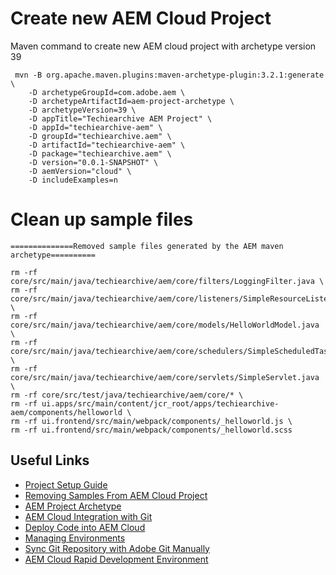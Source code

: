# Create new AEM Cloud Project
Maven command to create new AEM cloud project with archetype version 39
```
 mvn -B org.apache.maven.plugins:maven-archetype-plugin:3.2.1:generate \
    -D archetypeGroupId=com.adobe.aem \
    -D archetypeArtifactId=aem-project-archetype \
    -D archetypeVersion=39 \
    -D appTitle="Techiearchive AEM Project" \
    -D appId="techiearchive-aem" \
    -D groupId="techiearchive.aem" \
    -D artifactId="techiearchive-aem" \
    -D package="techiearchive.aem" \
    -D version="0.0.1-SNAPSHOT" \
    -D aemVersion="cloud" \
    -D includeExamples=n
```

# Clean up sample files
```
==============Removed sample files generated by the AEM maven archetype==========
  
rm -rf core/src/main/java/techiearchive/aem/core/filters/LoggingFilter.java \
rm -rf core/src/main/java/techiearchive/aem/core/listeners/SimpleResourceListener.java \
rm -rf core/src/main/java/techiearchive/aem/core/models/HelloWorldModel.java \
rm -rf core/src/main/java/techiearchive/aem/core/schedulers/SimpleScheduledTask.java \
rm -rf core/src/main/java/techiearchive/aem/core/servlets/SimpleServlet.java \
rm -rf core/src/test/java/techiearchive/aem/core/* \
rm -rf ui.apps/src/main/content/jcr_root/apps/techiearchive-aem/components/helloworld \
rm -rf ui.frontend/src/main/webpack/components/_helloworld.js \
rm -rf ui.frontend/src/main/webpack/components/_helloworld.scss
```

## Useful Links
* [Project Setup Guide](https://experienceleague.adobe.com/en/docs/experience-manager-learn/getting-started-wknd-tutorial-develop/project-archetype/project-setup)
* [Removing Samples From AEM Cloud Project](https://experienceleague.adobe.com/en/docs/experience-manager-learn/cloud-service/developing/aem-projects/remove-samples)
* [AEM Project Archetype](https://github.com/adobe/aem-project-archetype)
* [AEM Cloud Integration with Git](https://experienceleague.adobe.com/en/docs/experience-manager-cloud-service/content/implementing/using-cloud-manager/managing-code/integrating-with-git)
* [Deploy Code into AEM Cloud](https://experienceleague.adobe.com/en/docs/experience-manager-learn/cloud-service/cloud-manager/devops/deploy-code)
* [Managing Environments](https://experienceleague.adobe.com/en/docs/experience-manager-cloud-service/content/implementing/using-cloud-manager/manage-environments)
* [Sync Git Repository with Adobe Git Manually](https://experienceleaguecommunities.adobe.com/t5/adobe-experience-manager/issue-sync-project-git-repository-to-adobe-git-manual-way/m-p/600491)
* [AEM Cloud Rapid Development Environment](https://medium.com/@toimrank/adobe-cloud-manager-rapid-development-environments-rdes-7a7a36c50b9)



